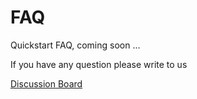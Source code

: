 # FAQ

Quickstart FAQ, coming soon ...

If you have any question please write to us

[Discussion Board](https://github.com/egovernments/Digit-Core/discussions)
